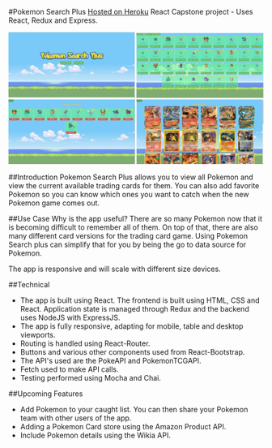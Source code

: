 #Pokemon Search Plus
[Hosted on Heroku](https://pokemonsearchplus.herokuapp.com)
React Capstone project - Uses React, Redux and Express.

![Screenshots](https://raw.githubusercontent.com/mqasimb/pokemon-search/master/assets/ui.jpg)

##Introduction
Pokemon Search Plus allows you to view all Pokemon and view the current available trading cards for them.
You can also add favorite Pokemon so you can know which ones you want to catch when the new Pokemon game comes out.

##Use Case
Why is the app useful? There are so many Pokemon now that it is becoming difficult to remember all of them. On top of that, there are also many different card versions for the trading card game. Using Pokemon Search plus can simplify that for you by being the go to data source for Pokemon.

The app is responsive and will scale with different size devices.

##Technical
* The app is built using React. The frontend is built using HTML, CSS and React. Application state is managed through Redux and the backend uses NodeJS with ExpressJS.
* The app is fully responsive, adapting for mobile, table and desktop viewports.
* Routing is handled using React-Router.
* Buttons and various other components used from React-Bootstrap.
* The API's used are the PokeAPI and PokemonTCGAPI.
* Fetch used to make API calls.
* Testing performed using Mocha and Chai.

##Upcoming Features
* Add Pokemon to your caught list. You can then share your Pokemon team with other users of the app.
* Adding a Pokemon Card store using the Amazon Product API.
* Include Pokemon details using the Wikia API.
